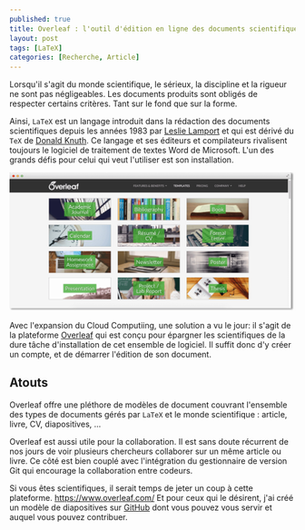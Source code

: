 ```yaml
---
published: true
title: Overleaf : l'outil d'édition en ligne des documents scientifiques
layout: post
tags: [LaTeX]
categories: [Recherche, Article]
---
```

Lorsqu'il s'agit du monde scientifique, le sérieux, la discipline et la rigueur ne sont pas négligeables. Les documents produits sont obligés de respecter certains critères. Tant sur le fond que sur la forme. 

Ainsi, `LaTeX` est un langage introduit dans la rédaction des documents scientifiques depuis les années 1983 par [Leslie Lamport](https://fr.wikipedia.org/wiki/Leslie_Lamport) et qui est dérivé du `TeX` de [Donald Knuth](https://fr.wikipedia.org/wiki/Donald_Knuth). Ce langage et ses éditeurs et compilateurs rivalisent toujours le logiciel de traitement de textes Word de Microsoft. L'un des grands défis pour celui qui veut l'utiliser est son installation.

![Overleaf](img/templates-gallery-overleaf.png)

Avec l'expansion du Cloud Computiing, une solution a vu le jour: il s'agit de la plateforme [Overleaf](https://www.overleaf.com/) qui est conçu pour épargner les scientifiques de la dure tâche d'installation de cet ensemble de logiciel. Il suffit donc d'y créer un compte, et de démarrer l'édition de son document.

## Atouts

Overleaf offre une pléthore de modèles de document couvrant l'ensemble des types de documents gérés par `LaTeX` et le monde scientifique : article, livre, CV, diapositives, ...

Overleaf est aussi utile pour la collaboration. Il est sans doute récurrent de nos jours de voir plusieurs chercheurs collaborer sur un même article ou livre. Ce côté est bien couplé avec l'intégration du gestionnaire de version Git qui encourage la collaboration entre codeurs.

Si vous êtes scientifiques, il serait temps de jeter un coup à cette plateforme. https://www.overleaf.com/
Et pour ceux qui le désirent, j'ai créé un modèle de diapositives sur [GitHub](https://github.com/koffisani/diapotex) dont vous pouvez vous servir et auquel vous pouvez contribuer.